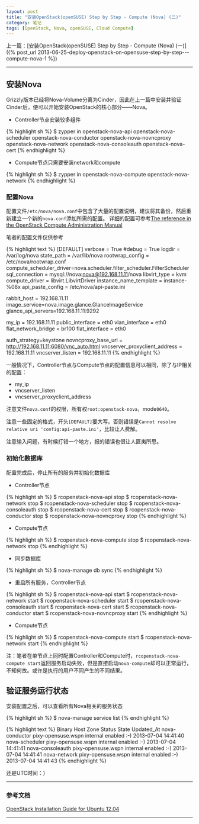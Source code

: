 ```yaml
---
layout: post
title: "安装OpenStack(openSUSE) Step by Step - Compute (Nova) (二)"
category: 笔记
tags: [OpenStack, Nova, openSUSE, Cloud Compute]
---
```


上一篇：[安装OpenStack(openSUSE) Step by Step - Compute (Nova) (一)]({% post_url 2013-06-25-deploy-openstack-on-opensuse-step-by-step---compute-nova-1 %})

---

## 安装Nova

Grizzly版本已经将Nova-Volume分离为Cinder，因此在上一篇中安装并验证Cinder后，便可以开始安装OpenStack的核心部分——Nova。

- Controller节点安装较多组件

{% highlight sh %}
$ zypper in openstack-nova-api openstack-nova-scheduler openstack-nova-conductor openstack-nova-novncproxy openstack-nova-network openstack-nova-consoleauth openstack-nova-cert
{% endhighlight %}

- Compute节点只需要安装network和compute

{% highlight sh %}
$ zypper in openstack-nova-compute openstack-nova-network
{% endhighlight %}

### 配置Nova

配置文件`/etc/nova/nova.conf`中包含了大量的配置说明，建议将其备份，然后重新建立一个新的`nova.conf`添加所需的配置。
详细的配置可参考[The reference in the OpenStack Compute Administration Manual](http://docs.openstack.org/trunk/openstack-compute/admin/content/compute-options-reference.html)

笔者的配置文件仅供参考

{% highlight text %}
[DEFAULT]
verbose = True
#debug = True
logdir = /var/log/nova
state_path = /var/lib/nova
rootwrap_config = /etc/nova/rootwrap.conf
compute_scheduler_driver=nova.scheduler.filter_scheduler.FilterScheduler
sql_connection = mysql://nova:nova@192.168.11.11/nova
libvirt_type = kvm 
compute_driver = libvirt.LibvirtDriver
instance_name_template = instance-%08x
api_paste_config = /etc/nova/api-paste.ini

rabbit_host = 192.168.11.11
image_service=nova.image.glance.GlanceImageService
glance_api_servers=192.168.11.11:9292

my_ip = 192.168.11.11
public_interface = eth0
vlan_interface = eth0
flat_network_bridge = br100
flat_interface = eth0

auth_strategy=keystone
novncproxy_base_url = http://192.168.11.11:6080/vnc_auto.html
vncserver_proxyclient_address = 192.168.11.11
vncserver_listen = 192.168.11.11
{% endhighlight %}

一般情况下，Controller节点与Compute节点的配置信息可以相同，除了与IP相关的配置：

- my_ip
- vncserver_listen
- vncserver_proxyclient_address

注意文件`nova.conf`的权限，所有权`root:openstack-nova`，mode`0640`。

注意一些固定的格式，开头`[DEFAULT]`要大写。否则错误是`Cannot resolve relative uri 'config:api-paste.ini'`，比较让人费解。

注意输入问题，有时候打错一个地方，报的错误也很让人匪夷所思。

### 初始化数据库

配置完成后，停止所有的服务并初始化数据库

- Controller节点

{% highlight sh %}
$ rcopenstack-nova-api stop
$ rcopenstack-nova-network stop
$ rcopenstack-nova-scheduler stop
$ rcopenstack-nova-consoleauth stop
$ rcopenstack-nova-cert stop
$ rcopenstack-nova-conductor stop
$ rcopenstack-nova-novncproxy stop
{% endhighlight %}

- Compute节点

{% highlight sh %}
$ rcopenstack-nova-compute stop
$ rcopenstack-nova-network stop
{% endhighlight %}

- 同步数据库

{% highlight sh %}
$ nova-manage db sync
{% endhighlight %}

- 重启所有服务，Controller节点

{% highlight sh %}
$ rcopenstack-nova-api start
$ rcopenstack-nova-network start
$ rcopenstack-nova-scheduler start
$ rcopenstack-nova-consoleauth start
$ rcopenstack-nova-cert start
$ rcopenstack-nova-conductor start
$ rcopenstack-nova-novncproxy start
{% endhighlight %}

- Compute节点

{% highlight sh %}
$ rcopenstack-nova-compute start
$ rcopenstack-nova-network start
{% endhighlight %}

注：笔者在单节点上同时配置Controller和Compute时，`rcopenstack-nova-compute start`返回服务启动失败，但是直接启动`nova-compute`却可以正常运行，不知何故。或许是执行的用户不同产生的不同结果。

## 验证服务运行状态

安装配置之后，可以查看所有Nova相关的服务状态

{% highlight sh %}
$ nova-manage service list
{% endhighlight %}

{% highlight text %}
Binary           Host                                 Zone             Status     State Updated_At
nova-conductor   pixy-opensuse.wspn                   internal         enabled    :-)   2013-07-04 14:41:40
nova-scheduler   pixy-opensuse.wspn                   internal         enabled    :-)   2013-07-04 14:41:41
nova-consoleauth pixy-opensuse.wspn                   internal         enabled    :-)   2013-07-04 14:41:41
nova-network     pixy-opensuse.wspn                   internal         enabled    :-)   2013-07-04 14:41:43
{% endhighlight %}

还是UTC时间：）

---

### 参考文档

[OpenStack Installation Guide for Ubuntu 12.04][]

---

[OpenStack Installation Guide for Ubuntu 12.04]: http://docs.openstack.org/grizzly/openstack-compute/install/apt/content/
